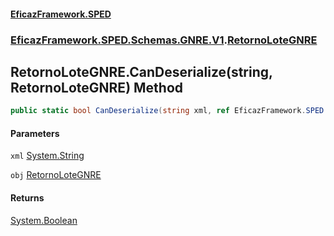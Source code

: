 #### [EficazFramework.SPED](EficazFrameworkSPED.md 'EficazFramework SPED')
### [EficazFramework.SPED.Schemas.GNRE.V1](EficazFramework.SPED.Schemas.GNRE.V1.md 'EficazFramework.SPED.Schemas.GNRE.V1').[RetornoLoteGNRE](EficazFramework.SPED.Schemas.GNRE.V1/RetornoLoteGNRE.md 'EficazFramework.SPED.Schemas.GNRE.V1.RetornoLoteGNRE')

## RetornoLoteGNRE.CanDeserialize(string, RetornoLoteGNRE) Method

```csharp
public static bool CanDeserialize(string xml, ref EficazFramework.SPED.Schemas.GNRE.V1.RetornoLoteGNRE obj);
```
#### Parameters

<a name='EficazFramework.SPED.Schemas.GNRE.V1.RetornoLoteGNRE.CanDeserialize(string,EficazFramework.SPED.Schemas.GNRE.V1.RetornoLoteGNRE).xml'></a>

`xml` [System.String](https://docs.microsoft.com/en-us/dotnet/api/System.String 'System.String')

<a name='EficazFramework.SPED.Schemas.GNRE.V1.RetornoLoteGNRE.CanDeserialize(string,EficazFramework.SPED.Schemas.GNRE.V1.RetornoLoteGNRE).obj'></a>

`obj` [RetornoLoteGNRE](EficazFramework.SPED.Schemas.GNRE.V1/RetornoLoteGNRE.md 'EficazFramework.SPED.Schemas.GNRE.V1.RetornoLoteGNRE')

#### Returns
[System.Boolean](https://docs.microsoft.com/en-us/dotnet/api/System.Boolean 'System.Boolean')
